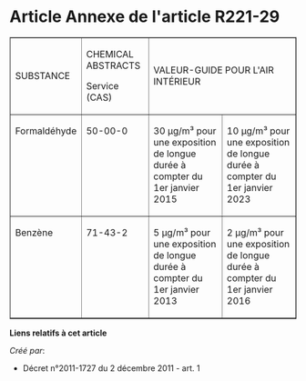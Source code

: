 # Article Annexe de l'article R221-29

<table width="680" border="1" align="center">
  <tbody>
    <tr>
      <td>

SUBSTANCE 

</td>
      <td>

CHEMICAL ABSTRACTS 

Service (CAS) 

</td>
      <td colspan="2">

VALEUR-GUIDE POUR L'AIR INTÉRIEUR 

</td>
    </tr>
    <tr>
      <td align="left" valign="top">

Formaldéhyde 

</td>
      <td valign="top" align="left">

50-00-0 

</td>
      <td valign="top" align="left">

30 µg/m³ pour une exposition de longue durée à compter du 1er janvier 2015 

</td>
      <td align="left" valign="top">

10 µg/m³ pour une exposition de longue durée à compter du 1er janvier 2023 

</td>
    </tr>
    <tr>
      <td align="left" valign="top">

Benzène 

</td>
      <td valign="top" align="left">

71-43-2 

</td>
      <td align="left" valign="top">

5 µg/m³ pour une exposition de longue durée à compter du 1er janvier 2013 

</td>
      <td valign="top" align="left">

2 µg/m³ pour une exposition de longue durée à compter du 1er janvier 2016

</td>
    </tr>
  </tbody>
</table>

**Liens relatifs à cet article**

_Créé par_:

  - Décret n°2011-1727 du 2 décembre 2011 - art. 1

